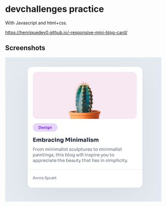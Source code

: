 
# devchallenges practice
With Javascript and html+css.



https://henriquedev0.github.io/-responsive-mini-blog-card/
## Screenshots

<picture><img src="/images/print.png"></picture>


